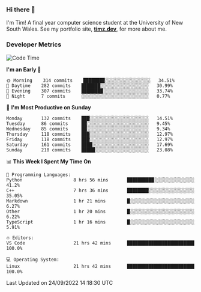 ### Hi there 👋

I'm Tim! A final year computer science student at the University of New South
Wales. See my portfolio site, <strong><a href="https://timz.dev">timz.dev</a></strong>,
for more about me.

### Developer Metrics

<!-- [![Top Languages](https://github-readme-stats.vercel.app/api/wakatime?username=Tymotex&langs_count=5&custom_title=Top%205%20Languages&hide=Other&theme=material-palenight)](https://github.com/anuraghazra/github-readme-stats) -->

<!--START_SECTION:waka-->
![Code Time](http://img.shields.io/badge/Code%20Time-1%2C039%20hrs%2037%20mins-blue)

**I'm an Early 🐤** 

```text
🌞 Morning    314 commits    ████████░░░░░░░░░░░░░░░░░   34.51% 
🌆 Daytime    282 commits    ███████░░░░░░░░░░░░░░░░░░   30.99% 
🌃 Evening    307 commits    ████████░░░░░░░░░░░░░░░░░   33.74% 
🌙 Night      7 commits      ░░░░░░░░░░░░░░░░░░░░░░░░░   0.77%

```
📅 **I'm Most Productive on Sunday** 

```text
Monday       132 commits    ███░░░░░░░░░░░░░░░░░░░░░░   14.51% 
Tuesday      86 commits     ██░░░░░░░░░░░░░░░░░░░░░░░   9.45% 
Wednesday    85 commits     ██░░░░░░░░░░░░░░░░░░░░░░░   9.34% 
Thursday     118 commits    ███░░░░░░░░░░░░░░░░░░░░░░   12.97% 
Friday       118 commits    ███░░░░░░░░░░░░░░░░░░░░░░   12.97% 
Saturday     161 commits    ████░░░░░░░░░░░░░░░░░░░░░   17.69% 
Sunday       210 commits    █████░░░░░░░░░░░░░░░░░░░░   23.08%

```


📊 **This Week I Spent My Time On** 

```text
💬 Programming Languages: 
Python                   8 hrs 56 mins       ██████████░░░░░░░░░░░░░░░   41.2% 
C++                      7 hrs 36 mins       ████████░░░░░░░░░░░░░░░░░   35.05% 
Markdown                 1 hr 21 mins        █░░░░░░░░░░░░░░░░░░░░░░░░   6.27% 
Other                    1 hr 20 mins        █░░░░░░░░░░░░░░░░░░░░░░░░   6.22% 
TypeScript               1 hr 16 mins        █░░░░░░░░░░░░░░░░░░░░░░░░   5.91%

🔥 Editors: 
VS Code                  21 hrs 42 mins      █████████████████████████   100.0%

💻 Operating System: 
Linux                    21 hrs 42 mins      █████████████████████████   100.0%

```


 Last Updated on 24/09/2022 14:18:30 UTC
<!--END_SECTION:waka-->

<!-- [![Tymotex's GitHub stats](https://github-readme-stats.vercel.app/api?username=Tymotex)](https://github.com/anuraghazra/github-readme-stats) -->
